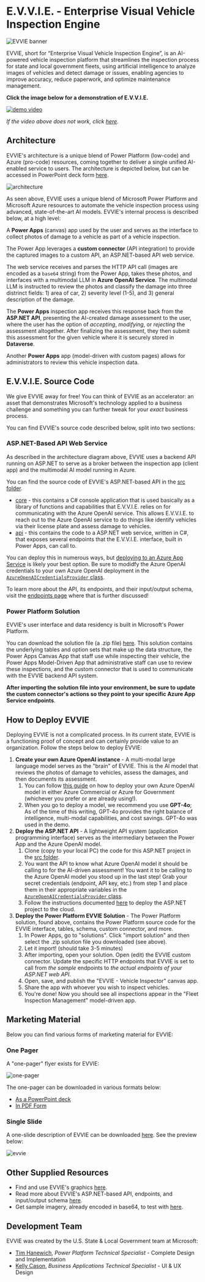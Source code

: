 # E.V.V.I.E. - **E**nterprise **V**isual **V**ehicle **I**nspection **E**ngine

![EVVIE banner](https://i.imgur.com/Ca4EwdG.jpeg)

EVVIE, short for “Enterprise Visual Vehicle Inspection Engine”, is an AI-powered vehicle inspection platform that streamlines the inspection process for state and local government fleets, using artificial intelligence to analyze images of vehicles and detect damage or issues, enabling agencies to improve accuracy, reduce paperwork, and optimize maintenance management.

**Click the image below for a demonstration of E.V.V.I.E.**

[![demo video](https://i.imgur.com/5OIfuG4.png)](https://livesend.microsoft.com/i/DUFrJEz77SXgL85JbBg___Wio6___QrDyqYH7e0RigS84AIiHLC3WpVWVDDfooWSJ3PQpIq2iXxfS8jrzrqedqUQyBkGlTJR3slPbCyUqy6FOpY0dwIM38eR3YiOOSHP7___37)

*If the video above does not work, click [here](https://youtu.be/KvEFX-in2TM).*

## Architecture
EVVIE's architecture is a unique blend of Power Platform (low-code) and Azure (pro-code) resources, coming together to deliver a single unified AI-enabled service to users. The architecture is depicted below, but can be accessed in PowerPoint deck form [here](https://github.com/microsoft/SLG-Business-Applications/releases/download/33/architecture.pptx).

![architecture](https://i.imgur.com/tWaQ4Va.png)

As seen above, EVVIE uses a unique blend of Microsoft Power Platform and Microsoft Azure resources to automate the vehicle inspection process using advanced, state-of-the-art AI models. EVVIE's internal process is described below, at a high level:

A **Power Apps** (canvas) app used by the user and serves as the interface to collect photos of damage to a vehicle as part of a vehicle inspection.

The Power App leverages a **custom connector** (API integration) to provide the captured images to a custom API, an ASP.NET-based API web service.

The web service receives and parses the HTTP API call (images are encoded as a `base64` string) from the Power App, takes these photos, and interfaces with a multimodal LLM in **Azure OpenAI Service**. The multimodal LLM is instructed to review the photos and classify the damage into three distrinct fields: 1) area of car, 2) severity level (1-5), and 3) general description of the damage.

The **Power Apps** inspection app receives this response back from the **ASP.NET API**, presenting the AI-created damage assessment to the user, where the user has the option of *accepting*, *modifying*, or *rejecting* the assessment altogether. After finalizing the assessment, they then submit this assessment for the given vehicle where it is securely stored in **Dataverse**.

Another **Power Apps** app (model-driven with custom pages) allows for administrators to review this vehicle inspection data.

## E.V.V.I.E. Source Code
We give EVVIE away for free! You can think of EVVIE as an accelerator: an asset that demonstrates Microsoft's technology applied to a business challenge and something you can further tweak for your *exact* business process.

You can find EVVIE's source code described below, split into two sections:

### ASP.NET-Based API Web Service
As described in the architecture diagram above, EVVIE uses a backend API running on ASP.NET to serve as a broker between the inspection app (client app) and the multimodal AI model running in Azure.

You can find the source code of EVVIE's ASP.NET-based API in the [src folder](./src/).
- [core](./src/core/) - this contains a C# console application that is used basically as a library of functions and capabilities that E.V.V.I.E. relies on for communicating with the Azure OpenAI service. This allows E.V.V.I.E. to reach out to the Azure OpenAI service to do things like identify vehicles via their license plate and assess damage to vehicles.
- [api](./src/api/) - this contains the code to a ASP.NET web service, written in C#, that exposes several endpoints that the E.V.V.I.E. interface, built in Power Apps, can call to.

You can deploy this in numerous ways, but [deploying to an Azure App Service](https://learn.microsoft.com/en-us/aspnet/core/host-and-deploy/azure-apps/?view=aspnetcore-9.0&tabs=visual-studio) is likely your best option. Be sure to modidfy the Azure OpenAI credentials to your own Azure OpenAI deployment in the [`AzureOpenAICredentialsProvider` class](./src/core/AzureOpenAICredentialsProvider.cs).

To learn more about the API, its endpoints, and their input/output schema, visit the [endpoints page](./tests/endpoints.md) where that is further discussed!

### Power Platform Solution
EVVIE's user interface and data residency is built in Microsoft's Power Platform. 

You can download the solution file (a .zip file) [here](https://github.com/microsoft/SLG-Business-Applications/releases/download/18/EVVIE_1_0_0_3.zip). This solution contains the underlying tables and option sets that make up the data structure, the Power Apps Canvas App that staff use while inspecting their vehicle, the Power Apps Model-Driven App that administrative staff can use to review these inspections, and the custom connector that is used to communicate with the EVVIE backend API system.

**After importing the solution file into your environment, be sure to update the custom connector's actions so they point to your specific Azure App Service endpoints**.

## How to Deploy EVVIE
Deploying EVVIE is not a complicated process. In its current state, EVVIE is a functioning proof of concept and can certainly provide value to an organization. Follow the steps below to deploy EVVIE:
1. **Create your own Azure OpenAI instance** - A multi-modal large language model serves as the "brain" of EVVIE. This is the AI model that reviews the photos of damage to vehicles, assess the damages, and then documents its assessment.
    1. You can follow [this guide](https://learn.microsoft.com/en-us/azure/ai-services/openai/how-to/create-resource?pivots=web-portal) on how to deploy your own Azure OpenAI model in either Azure Commercial or Azure for Government (whichever you prefer or are already using!).
    2. When you go to deploy a model, we recommend you use **GPT-4o**; As of the time of this writing, GPT-4o provides the right balance of intelligence, multi-modal capabilities, and cost savings. GPT-4o was used in the demo.
2. **Deploy the ASP.NET API** - A lightweight API system (application programming interface) serves as the intermediary between the Power App and the Azure OpenAI model.
    1. Clone (copy to your local PC) the code for this ASP.NET project in the [src folder](./src/).
    2. You want the API to know what Azure OpenAI model it should be calling to for the AI-driven assessment! You want it to be calling to the Azure OpenAI model you stood up in the last step! Grab your secret credentials (endpoint, API key, etc.) from step 1 and place them in their appropriate variables in the [`AzureOpenAICredentialsProvider` class](./src/core/AzureOpenAICredentialsProvider.cs).
    3. Follow the instructions documented [here](https://learn.microsoft.com/en-us/aspnet/core/tutorials/publish-to-azure-webapp-using-vs?view=aspnetcore-9.0) to deploy the ASP.NET project to the cloud.
3. **Deploy the Power Platform EVVIE Solution** - The Power Platform solution, found above, contains the Power Platform source code for the EVVIE interface, tables, schema, custom connector, and more.
    1. In Power Apps, go to "solutions". Click "import solution" and then select the .zip solution file you downloaded (see above).
    2. Let it import! (should take 3-5 minutes)
    3. After importing, open your solution. Open (edit) the EVVIE custom connector. Update the specific HTTP endpoints that EVVIE is set to call from *the sample* endpoints to *the actual endpoints of your ASP.NET web API*.
    4. Open, save, and publish the "EVVIE - Vehicle Inspector" canvas app.
    5. Share the app with whoever you wish to inspect vehicles. 
    6. You're done! Now you should see all inspections appear in the "Fleet Inspection Management" model-driven app.

## Marketing Material
Below you can find various forms of marketing material for EVVIE:

### One Pager
A "one-pager" flyer exists for EVVIE:

![one-pager](https://i.imgur.com/Y3dUY0M.jpeg)

The one-pager can be downloaded in various formats below:
- [As a PowerPoint deck](./one-pager/one-pager.pptx)
- [In PDF Form](./one-pager/one-pager.pdf)

### Single Slide
A one-slide description of EVVIE can be downloaded [here](https://github.com/microsoft/SLG-Business-Applications/releases/download/25/one-pager-horizontal.pptx). See the preview below:

![evvie](https://i.imgur.com/kdquuAR.jpeg)

## Other Supplied Resources
- Find and use EVVIE's graphics [here](./graphics/).
- Read more about EVVIE's ASP.NET-based API, endpoints, and input/output schema [here](./tests/endpoints.md).
- Get sample imagery, already encoded in base64, to test with [here](./tests/sample-images/).

## Development Team
EVVIE was created by the U.S. State & Local Government team at Microsoft:
- [Tim Hanewich](https://www.linkedin.com/in/timhanewich), *Power Platform Technical Specialist* - Complete Design and Implementation
- [Kelly Cason](https://www.linkedin.com/in/kellycason/), *Business Applications Technical Specialist* - UI & UX Design
